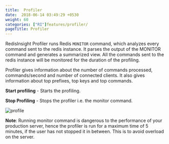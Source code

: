 ```yaml
---
title:  Profiler
date:  2018-06-14 03:49:29 +0530
weight: 60
categories: ["RI"]features/profiler/
pageTitle: Profiler
---
```

RedisInsight Profiler runs Redis ```MONITOR``` command, which analyzes every command sent to the redis instance. It parses the output of the MONITOR command and generates a summarized view. All the commands sent to the redis instance will be monitored for the duration of the profiling.

Profiler gives information about the number of commands processed, commands/second and number of connected clients. It also gives information about top prefixes, top keys and top commands.

**Start profiling** - Starts the profiling.

**Stop Profiling** - Stops the profiler i.e. the monitor command.

![profile](/images/ri/profile.png)

**Note**: Running monitor command is dangerous to the performance of your production server, hence the profiler is run for a maximum time of 5 minutes, if the user has not stopped it in between. This is to avoid overload on the server.
